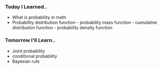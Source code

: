 ### Today I Learned..

 - What is probability in math
 - Probability distribution function
        - probability mass function
        - cumulative distribution function
        - probability density function


### Tomorrow I'll Learn..

 - Joint probability
 - conditional probability
 - Bayesian rule

